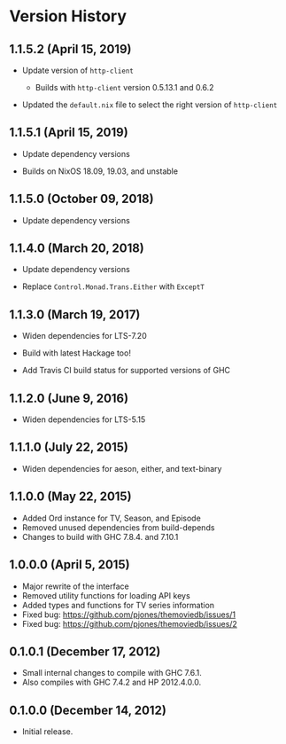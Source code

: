 # Version History

## 1.1.5.2 (April 15, 2019)

  - Update version of `http-client`

    - Builds with `http-client` version 0.5.13.1 and 0.6.2

  - Updated the `default.nix` file to select the right version of `http-client`

## 1.1.5.1 (April 15, 2019)

  - Update dependency versions

  - Builds on NixOS 18.09, 19.03, and unstable

## 1.1.5.0 (October 09, 2018)

  - Update dependency versions

## 1.1.4.0 (March 20, 2018)

  - Update dependency versions

  - Replace `Control.Monad.Trans.Either` with `ExceptT`

## 1.1.3.0 (March 19, 2017)

  - Widen dependencies for LTS-7.20

  - Build with latest Hackage too!

  - Add Travis CI build status for supported versions of GHC

## 1.1.2.0 (June 9, 2016)

  - Widen dependencies for LTS-5.15

## 1.1.1.0 (July 22, 2015)

  - Widen dependencies for aeson, either, and text-binary

## 1.1.0.0 (May 22, 2015)

  - Added Ord instance for TV, Season, and Episode
  - Removed unused dependencies from build-depends
  - Changes to build with GHC 7.8.4. and 7.10.1

## 1.0.0.0 (April 5, 2015)

  - Major rewrite of the interface
  - Removed utility functions for loading API keys
  - Added types and functions for TV series information
  - Fixed bug: https://github.com/pjones/themoviedb/issues/1
  - Fixed bug: https://github.com/pjones/themoviedb/issues/2

## 0.1.0.1 (December 17, 2012)

  - Small internal changes to compile with GHC 7.6.1.
  - Also compiles with GHC 7.4.2 and HP 2012.4.0.0.

## 0.1.0.0 (December 14, 2012)

  - Initial release.
